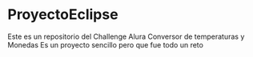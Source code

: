 # ProyectoEclipse
Este es un repositorio del Challenge Alura Conversor de temperaturas y Monedas
Es un proyecto sencillo pero que fue todo un reto
